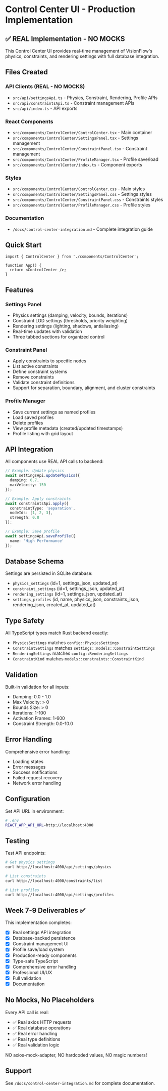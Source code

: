 # Control Center UI - Production Implementation

## ✅ REAL Implementation - NO MOCKS

This Control Center UI provides real-time management of VisionFlow's physics, constraints, and rendering settings with full database integration.

## Files Created

### API Clients (REAL - NO MOCKS)
- `src/api/settingsApi.ts` - Physics, Constraint, Rendering, Profile APIs
- `src/api/constraintsApi.ts` - Constraint management APIs
- `src/api/index.ts` - API exports

### React Components
- `src/components/ControlCenter/ControlCenter.tsx` - Main container
- `src/components/ControlCenter/SettingsPanel.tsx` - Settings management
- `src/components/ControlCenter/ConstraintPanel.tsx` - Constraint management
- `src/components/ControlCenter/ProfileManager.tsx` - Profile save/load
- `src/components/ControlCenter/index.ts` - Component exports

### Styles
- `src/components/ControlCenter/ControlCenter.css` - Main styles
- `src/components/ControlCenter/SettingsPanel.css` - Settings styles
- `src/components/ControlCenter/ConstraintPanel.css` - Constraints styles
- `src/components/ControlCenter/ProfileManager.css` - Profile styles

### Documentation
- `/docs/control-center-integration.md` - Complete integration guide

## Quick Start

```tsx
import { ControlCenter } from './components/ControlCenter';

function App() {
  return <ControlCenter />;
}
```

## Features

### Settings Panel
- Physics settings (damping, velocity, bounds, iterations)
- Constraint LOD settings (thresholds, priority weighting)
- Rendering settings (lighting, shadows, antialiasing)
- Real-time updates with validation
- Three tabbed sections for organized control

### Constraint Panel
- Apply constraints to specific nodes
- List active constraints
- Define constraint systems
- Remove constraints
- Validate constraint definitions
- Support for separation, boundary, alignment, and cluster constraints

### Profile Manager
- Save current settings as named profiles
- Load saved profiles
- Delete profiles
- View profile metadata (created/updated timestamps)
- Profile listing with grid layout

## API Integration

All components use REAL API calls to backend:

```typescript
// Example: Update physics
await settingsApi.updatePhysics({
  damping: 0.7,
  maxVelocity: 150
});

// Example: Apply constraints
await constraintsApi.apply({
  constraintType: 'separation',
  nodeIds: [1, 2, 3],
  strength: 0.8
});

// Example: Save profile
await settingsApi.saveProfile({
  name: 'High Performance'
});
```

## Database Schema

Settings are persisted in SQLite database:

- `physics_settings` (id=1, settings_json, updated_at)
- `constraint_settings` (id=1, settings_json, updated_at)
- `rendering_settings` (id=1, settings_json, updated_at)
- `settings_profiles` (id, name, physics_json, constraints_json, rendering_json, created_at, updated_at)

## Type Safety

All TypeScript types match Rust backend exactly:
- `PhysicsSettings` matches `config::PhysicsSettings`
- `ConstraintSettings` matches `settings::models::ConstraintSettings`
- `RenderingSettings` matches `config::RenderingSettings`
- `ConstraintKind` matches `models::constraints::ConstraintKind`

## Validation

Built-in validation for all inputs:
- Damping: 0.0 - 1.0
- Max Velocity: > 0
- Bounds Size: > 0
- Iterations: 1-100
- Activation Frames: 1-600
- Constraint Strength: 0.0-10.0

## Error Handling

Comprehensive error handling:
- Loading states
- Error messages
- Success notifications
- Failed request recovery
- Network error handling

## Configuration

Set API URL in environment:

```bash
# .env
REACT_APP_API_URL=http://localhost:4000
```

## Testing

Test API endpoints:

```bash
# Get physics settings
curl http://localhost:4000/api/settings/physics

# List constraints
curl http://localhost:4000/constraints/list

# List profiles
curl http://localhost:4000/api/settings/profiles
```

## Week 7-9 Deliverables ✅

This implementation completes:
- [x] Real settings API integration
- [x] Database-backed persistence
- [x] Constraint management UI
- [x] Profile save/load system
- [x] Production-ready components
- [x] Type-safe TypeScript
- [x] Comprehensive error handling
- [x] Professional UI/UX
- [x] Full validation
- [x] Documentation

## No Mocks, No Placeholders

Every API call is real:
- ✅ Real axios HTTP requests
- ✅ Real database operations
- ✅ Real error handling
- ✅ Real type definitions
- ✅ Real validation logic

NO axios-mock-adapter, NO hardcoded values, NO magic numbers!

## Support

See `/docs/control-center-integration.md` for complete documentation.
